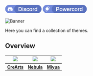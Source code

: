 [![Discord](https://raw.githubusercontent.com/CorellanStoma/CorellanStoma/master/shields/discord.png)](https://discord.com/)
[![Powercord](https://raw.githubusercontent.com/CorellanStoma/CorellanStoma/master/shields/powercord.png)](https://powercord.dev/)

![Banner](https://raw.githubusercontent.com/powercord-themes/Assets/main/Banner/Themes.png?token=AOBQLVU7J5AQQBRYNYUPAETANSIMI)

Here you can find a collection of themes.

## Overview

| <img src="https://camo.githubusercontent.com/186906a91cd068314cf8d07381d2b0ffa76cea665d0306583b08793920dc8f75/68747470733a2f2f692e696d6775722e636f6d2f636a55684864732e706e67" width="600"> | <img src="https://camo.githubusercontent.com/205d54132309a8fbb553b67fc3650bc33404b56120675ea9aa566fd26f59a85a/68747470733a2f2f692e696d6775722e636f6d2f3142484945345a2e706e67" width="600"> | <img src="https://user-images.githubusercontent.com/72703954/112737337-3a0c0300-8f30-11eb-9d23-6811e6dee0e0.png" width="600"> |
|------------|-------------|-------------|
| [**CreArts**](https://github.com/powercord-themes/CreArts) | [**Nebula**](https://github.com/powercord-themes/Nebula) | [**Miyua**](https://github.com/powercord-themes/Miyua) |
